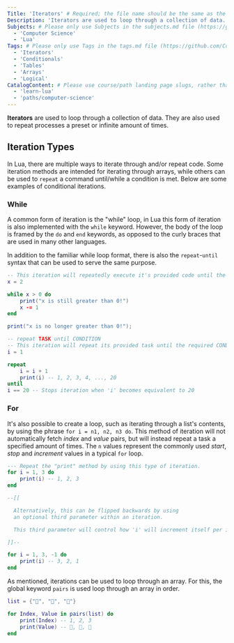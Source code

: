 ```yaml
---
Title: 'Iterators' # Required; the file name should be the same as the title, but lowercase, with dashes instead of spaces, and all punctuation removed
Description: 'Iterators are used to loop through a collection of data. They are also used to repeat processes a preset or infinite amount of times.' # Required; ideally under 150 characters and starts with a noun (used in search engine results and content previews)
Subjects: # Please only use Subjects in the subjects.md file (https://github.com/Codecademy/docs/blob/main/documentation/subjects.md). If that list feels insufficient, feel free to create a new Subject and add it to subjects.md in your PR!
  - 'Computer Science'
  - 'Lua'
Tags: # Please only use Tags in the tags.md file (https://github.com/Codecademy/docs/blob/main/documentation/tags.md). If that list feels insufficient, feel free to create a new Tag and add it to tags.md in your PR!
  - 'Iterators'
  - 'Conditionals'
  - 'Tables'
  - 'Arrays'
  - 'Logical'
CatalogContent: # Please use course/path landing page slugs, rather than linking to individual content items. If listing multiple items, please put the most relevant one first
  - 'learn-lua'
  - 'paths/computer-science'
---
```


**Iterators** are used to loop through a collection of data. They are also used to repeat processes a preset or infinite amount of times.

## Iteration Types

In Lua, there are multiple ways to iterate through and/or repeat code. Some iteration methods are intended for iterating through arrays, while others can be used to `repeat` a command until/while a condition is met. Below are some examples of conditional iterations.

### While

A common form of iteration is the "while" loop, in Lua this form of iteration is also implemented with the `while` keyword. However, the body of the loop is framed by the `do` and `end` keywords, as opposed to the curly braces that are used in many other languages.

In addition to the familiar while loop format, there is also the `repeat`-`until` syntax that can be used to serve the same purpose.

```lua
-- This iteration will repeatedly execute it's provided code until the CONDITION becomes false.
x = 2

while x > 0 do
    print("x is still greater than 0!")
    x -= 1
end

print("x is no longer greater than 0!");

-- repeat TASK until CONDITION
-- This iteration will repeat its provided task until the required CONDITION becomes true
i = 1

repeat
    i = i + 1
    print(i) -- 1, 2, 3, 4, ..., 20
until
i == 20 -- Stops iteration when 'i' becomes equivalent to 20
```

### For

It's also possible to create a loop, such as iterating through a list's contents, by using the phrase `for i = n1, n2, n3 do`. This method of iteration will not automatically fetch _index_ and _value_ pairs, but will instead repeat a task a specified amount of times. The `n` values represent the commonly used _start_, _stop_ and _increment_ values in a typical `for` loop.

```lua
--- Repeat the "print" method by using this type of iteration.
for i = 1, 3 do
    print(i) -- 1, 2, 3
end

--[[

  Alternatively, this can be flipped backwards by using
  an optional third parameter within an iteration.

  This third parameter will control how 'i' will increment itself per iteration.

]]--

for i = 1, 3, -1 do
    print(i) -- 3, 2, 1
end
```

As mentioned, iterations can be used to loop through an array. For this, the global keyword `pairs` is used loop through an array in order.

```lua
list = {"🌽", "🥦", "🍄"}

for Index, Value in pairs(list) do
    print(Index) -- 1, 2, 3
    print(Value) -- 🌽, 🥦, 🍄
end
```
